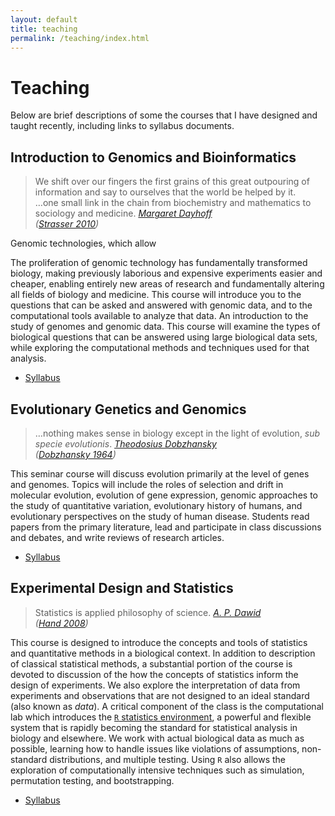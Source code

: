 ```yaml
---
layout: default
title: teaching
permalink: /teaching/index.html
---
```


# Teaching

Below are brief descriptions of some the courses that I have designed and taught recently, including links to syllabus documents.

## Introduction to Genomics and Bioinformatics
<blockquote> We shift over our fingers the first grains of this great outpouring of information and say to ourselves that the world be helped by it.<br>…one small link in the chain from biochemistry and mathematics to sociology and medicine.
<cite><a href="http://en.wikipedia.org/wiki/Margaret_Oakley_Dayhoff">Margaret Dayhoff</a><br>(<a href="http://dx.doi.org/10.1007/s10739-009-9221-0">Strasser 2010</a>)</cite>
</blockquote>

Genomic technologies, which allow

The proliferation of genomic technology has fundamentally transformed biology, making previously laborious and expensive experiments easier and cheaper, enabling entirely new areas of research and fundamentally altering all fields of biology and medicine. This course will introduce you to the questions that can be asked and answered with genomic data, and to the computational tools available to analyze that data.
An introduction to the study of genomes and genomic data. This course will examine the types of biological questions that can be answered using large biological data sets, while exploring the computational methods and techniques used for that analysis.

* [Syllabus](/docs/BiolB216_syllabus_fall2011.pdf)

## Evolutionary Genetics and Genomics
<blockquote>…nothing makes sense in biology except in the light of evolution, <em>sub specie evolutionis</em>.
<cite><a href='http://en.wikipedia.org/wiki/Theodosius_Dobzhansky'> Theodosius Dobzhansky</a><br>(<a href="http://dx.doi.org/10.1093/icb/4.4.443">Dobzhansky 1964</a>)</cite>
</blockquote>

This seminar course will discuss evolution primarily at the level of genes and genomes. Topics will include the roles of selection and drift in molecular evolution, evolution of gene expression, genomic approaches to the study of quantitative variation, evolutionary history of humans, and evolutionary perspectives on the study of human disease. Students  read papers from the primary literature, lead and participate in class discussions and debates, and write reviews of research articles.

* [Syllabus](/docs/BiolB327_syllabus_spring2012.pdf)

## Experimental Design and Statistics

<blockquote>Statistics is applied philosophy of science. 
<cite><a href='http://www.statslab.cam.ac.uk/~apd/'>A. P. Dawid</a><br>(<a href="http://www.worldcat.org/title/statistics-a-very-short-introduction/oclc/216938494">Hand 2008</a>)</cite>
</blockquote>

This course is designed to introduce the concepts and tools of statistics and quantitative methods in a biological context. In addition to description of classical statistical methods, a substantial portion of the course is devoted to discussion of the how the concepts of statistics inform the design of experiments. We also explore the interpretation of data from experiments and observations that are not designed to an ideal standard (also known as *data*). A critical component of the class is the computational lab which introduces the [`R` statistics environment](http://www.r-project.org), a powerful and flexible system that is rapidly becoming the standard for statistical analysis in biology and elsewhere. We work with actual biological data as much as possible, learning how to handle issues like violations of assumptions, non-standard distributions, and multiple testing. Using `R` also allows the exploration of computationally intensive techniques such as simulation, permutation testing, and bootstrapping.

* [Syllabus](/docs/BiolB215_syllabus_spring2012.pdf)




